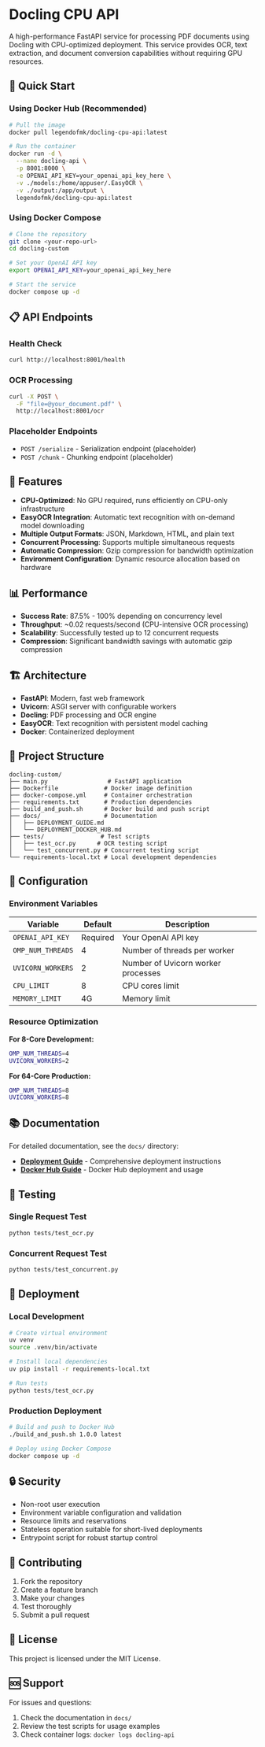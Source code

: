 # Docling CPU API

A high-performance FastAPI service for processing PDF documents using Docling with CPU-optimized deployment. This service provides OCR, text extraction, and document conversion capabilities without requiring GPU resources.

## 🚀 Quick Start

### Using Docker Hub (Recommended)

```bash
# Pull the image
docker pull legendofmk/docling-cpu-api:latest

# Run the container
docker run -d \
  --name docling-api \
  -p 8001:8000 \
  -e OPENAI_API_KEY=your_openai_api_key_here \
  -v ./models:/home/appuser/.EasyOCR \
  -v ./output:/app/output \
  legendofmk/docling-cpu-api:latest
```

### Using Docker Compose

```bash
# Clone the repository
git clone <your-repo-url>
cd docling-custom

# Set your OpenAI API key
export OPENAI_API_KEY=your_openai_api_key_here

# Start the service
docker compose up -d
```

## 📋 API Endpoints

### Health Check
```bash
curl http://localhost:8001/health
```

### OCR Processing
```bash
curl -X POST \
  -F "file=@your_document.pdf" \
  http://localhost:8001/ocr
```

### Placeholder Endpoints
- `POST /serialize` - Serialization endpoint (placeholder)
- `POST /chunk` - Chunking endpoint (placeholder)

## 🔧 Features

- **CPU-Optimized**: No GPU required, runs efficiently on CPU-only infrastructure
- **EasyOCR Integration**: Automatic text recognition with on-demand model downloading
- **Multiple Output Formats**: JSON, Markdown, HTML, and plain text
- **Concurrent Processing**: Supports multiple simultaneous requests
- **Automatic Compression**: Gzip compression for bandwidth optimization
- **Environment Configuration**: Dynamic resource allocation based on hardware

## 📊 Performance

- **Success Rate**: 87.5% - 100% depending on concurrency level
- **Throughput**: ~0.02 requests/second (CPU-intensive OCR processing)
- **Scalability**: Successfully tested up to 12 concurrent requests
- **Compression**: Significant bandwidth savings with automatic gzip compression

## 🏗️ Architecture

- **FastAPI**: Modern, fast web framework
- **Uvicorn**: ASGI server with configurable workers
- **Docling**: PDF processing and OCR engine
- **EasyOCR**: Text recognition with persistent model caching
- **Docker**: Containerized deployment

## 📁 Project Structure

```
docling-custom/
├── main.py                 # FastAPI application
├── Dockerfile             # Docker image definition
├── docker-compose.yml     # Container orchestration
├── requirements.txt       # Production dependencies
├── build_and_push.sh      # Docker build and push script
├── docs/                  # Documentation
│   ├── DEPLOYMENT_GUIDE.md
│   └── DEPLOYMENT_DOCKER_HUB.md
├── tests/                # Test scripts
│   ├── test_ocr.py      # OCR testing script
│   └── test_concurrent.py # Concurrent testing script
└── requirements-local.txt # Local development dependencies
```

## 🔧 Configuration

### Environment Variables

| Variable | Default | Description |
|----------|---------|-------------|
| `OPENAI_API_KEY` | Required | Your OpenAI API key |
| `OMP_NUM_THREADS` | 4 | Number of threads per worker |
| `UVICORN_WORKERS` | 2 | Number of Uvicorn worker processes |
| `CPU_LIMIT` | 8 | CPU cores limit |
| `MEMORY_LIMIT` | 4G | Memory limit |

### Resource Optimization

**For 8-Core Development:**
```bash
OMP_NUM_THREADS=4
UVICORN_WORKERS=2
```

**For 64-Core Production:**
```bash
OMP_NUM_THREADS=8
UVICORN_WORKERS=8
```

## 📚 Documentation

For detailed documentation, see the `docs/` directory:

- **[Deployment Guide](docs/DEPLOYMENT_GUIDE.md)** - Comprehensive deployment instructions
- **[Docker Hub Guide](docs/DEPLOYMENT_DOCKER_HUB.md)** - Docker Hub deployment and usage

## 🧪 Testing

### Single Request Test
```bash
python tests/test_ocr.py
```

### Concurrent Request Test
```bash
python tests/test_concurrent.py
```

## 🚀 Deployment

### Local Development
```bash
# Create virtual environment
uv venv
source .venv/bin/activate

# Install local dependencies
uv pip install -r requirements-local.txt

# Run tests
python tests/test_ocr.py
```

### Production Deployment
```bash
# Build and push to Docker Hub
./build_and_push.sh 1.0.0 latest

# Deploy using Docker Compose
docker compose up -d
```

## 🔒 Security

- Non-root user execution
- Environment variable configuration and validation
- Resource limits and reservations
- Stateless operation suitable for short-lived deployments
- Entrypoint script for robust startup control

## 🤝 Contributing

1. Fork the repository
2. Create a feature branch
3. Make your changes
4. Test thoroughly
5. Submit a pull request

## 📄 License

This project is licensed under the MIT License.

## 🆘 Support

For issues and questions:
1. Check the documentation in `docs/`
2. Review the test scripts for usage examples
3. Check container logs: `docker logs docling-api`
